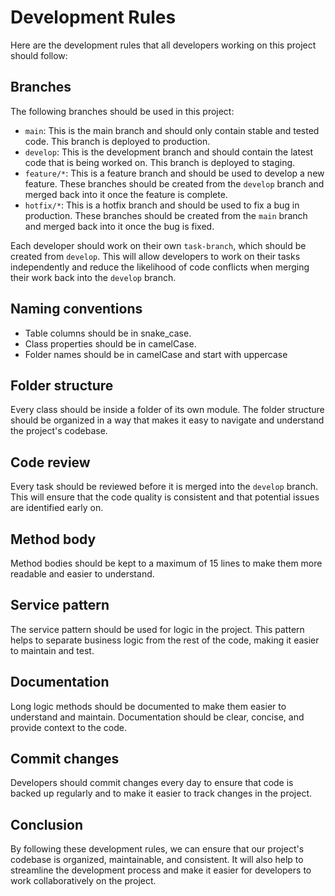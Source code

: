 # Development Rules

Here are the development rules that all developers working on this project should follow:

## Branches

The following branches should be used in this project:

- `main`: This is the main branch and should only contain stable and tested code. This branch is deployed to production.
- `develop`: This is the development branch and should contain the latest code that is being worked on. This branch is deployed to staging.
- `feature/*`: This is a feature branch and should be used to develop a new feature. These branches should be created from the `develop` branch and merged back into it once the feature is complete.
- `hotfix/*`: This is a hotfix branch and should be used to fix a bug in production. These branches should be created from the `main` branch and merged back into it once the bug is fixed.

Each developer should work on their own `task-branch`, which should be created from `develop`. This will allow developers to work on their tasks independently and reduce the likelihood of code conflicts when merging their work back into the `develop` branch.


## Naming conventions

- Table columns should be in snake_case.
- Class properties should be in camelCase.
- Folder names should be in camelCase and start with uppercase

## Folder structure

Every class should be inside a folder of its own module. The folder structure should be organized in a way that makes it easy to navigate and understand the project's codebase.

## Code review

Every task should be reviewed before it is merged into the `develop` branch. This will ensure that the code quality is consistent and that potential issues are identified early on.

## Method body

Method bodies should be kept to a maximum of 15 lines to make them more readable and easier to understand.

## Service pattern

The service pattern should be used for logic in the project. This pattern helps to separate business logic from the rest of the code, making it easier to maintain and test.

## Documentation

Long logic methods should be documented to make them easier to understand and maintain. Documentation should be clear, concise, and provide context to the code.

## Commit changes

Developers should commit changes every day to ensure that code is backed up regularly and to make it easier to track changes in the project.

## Conclusion

By following these development rules, we can ensure that our project's codebase is organized, maintainable, and consistent. It will also help to streamline the development process and make it easier for developers to work collaboratively on the project.

